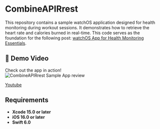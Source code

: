 
# CombineAPIRrest

This repository contains a sample watchOS application designed for health monitoring during workout sessions. It demonstrates how to retrieve the heart rate and calories burned in real-time. This code serves as the foundation for the following post: [watchOS App for Health Monitoring Essentials](https://javios.eu/swift/harnessing-nfc-technology-in-your-ios-app/).


## 🎥 Demo Video

Check out the app in action!  
![CombineAPIRrest Sample App review](media/review.gif)  

[Youtube](https://youtu.be/IG_S0xKiWUQ)

## Requirements

- **Xcode 15.0 or later**
- **iOS 16.0 or later**
- **Swift 6.0**

